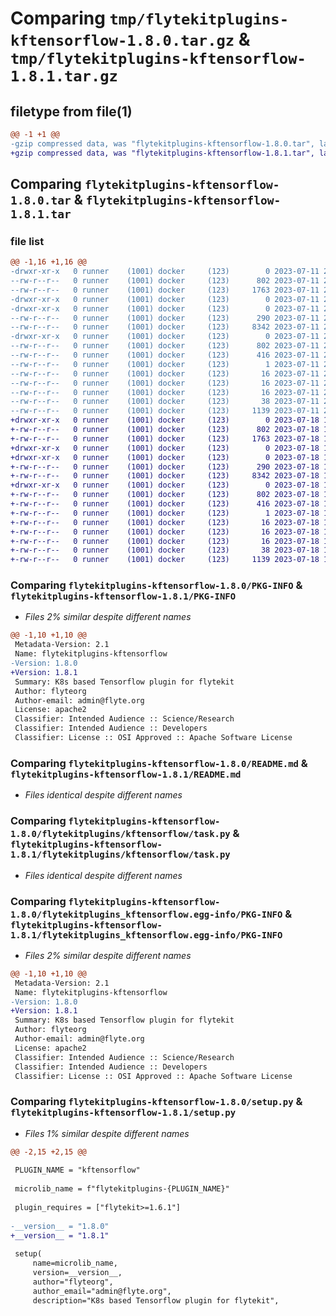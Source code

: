 # Comparing `tmp/flytekitplugins-kftensorflow-1.8.0.tar.gz` & `tmp/flytekitplugins-kftensorflow-1.8.1.tar.gz`

## filetype from file(1)

```diff
@@ -1 +1 @@
-gzip compressed data, was "flytekitplugins-kftensorflow-1.8.0.tar", last modified: Tue Jul 11 22:07:20 2023, max compression
+gzip compressed data, was "flytekitplugins-kftensorflow-1.8.1.tar", last modified: Tue Jul 18 18:01:40 2023, max compression
```

## Comparing `flytekitplugins-kftensorflow-1.8.0.tar` & `flytekitplugins-kftensorflow-1.8.1.tar`

### file list

```diff
@@ -1,16 +1,16 @@
-drwxr-xr-x   0 runner    (1001) docker     (123)        0 2023-07-11 22:07:20.891719 flytekitplugins-kftensorflow-1.8.0/
--rw-r--r--   0 runner    (1001) docker     (123)      802 2023-07-11 22:07:20.891719 flytekitplugins-kftensorflow-1.8.0/PKG-INFO
--rw-r--r--   0 runner    (1001) docker     (123)     1763 2023-07-11 22:06:52.000000 flytekitplugins-kftensorflow-1.8.0/README.md
-drwxr-xr-x   0 runner    (1001) docker     (123)        0 2023-07-11 22:07:20.891719 flytekitplugins-kftensorflow-1.8.0/flytekitplugins/
-drwxr-xr-x   0 runner    (1001) docker     (123)        0 2023-07-11 22:07:20.891719 flytekitplugins-kftensorflow-1.8.0/flytekitplugins/kftensorflow/
--rw-r--r--   0 runner    (1001) docker     (123)      290 2023-07-11 22:06:52.000000 flytekitplugins-kftensorflow-1.8.0/flytekitplugins/kftensorflow/__init__.py
--rw-r--r--   0 runner    (1001) docker     (123)     8342 2023-07-11 22:06:52.000000 flytekitplugins-kftensorflow-1.8.0/flytekitplugins/kftensorflow/task.py
-drwxr-xr-x   0 runner    (1001) docker     (123)        0 2023-07-11 22:07:20.891719 flytekitplugins-kftensorflow-1.8.0/flytekitplugins_kftensorflow.egg-info/
--rw-r--r--   0 runner    (1001) docker     (123)      802 2023-07-11 22:07:20.000000 flytekitplugins-kftensorflow-1.8.0/flytekitplugins_kftensorflow.egg-info/PKG-INFO
--rw-r--r--   0 runner    (1001) docker     (123)      416 2023-07-11 22:07:20.000000 flytekitplugins-kftensorflow-1.8.0/flytekitplugins_kftensorflow.egg-info/SOURCES.txt
--rw-r--r--   0 runner    (1001) docker     (123)        1 2023-07-11 22:07:20.000000 flytekitplugins-kftensorflow-1.8.0/flytekitplugins_kftensorflow.egg-info/dependency_links.txt
--rw-r--r--   0 runner    (1001) docker     (123)       16 2023-07-11 22:07:20.000000 flytekitplugins-kftensorflow-1.8.0/flytekitplugins_kftensorflow.egg-info/namespace_packages.txt
--rw-r--r--   0 runner    (1001) docker     (123)       16 2023-07-11 22:07:20.000000 flytekitplugins-kftensorflow-1.8.0/flytekitplugins_kftensorflow.egg-info/requires.txt
--rw-r--r--   0 runner    (1001) docker     (123)       16 2023-07-11 22:07:20.000000 flytekitplugins-kftensorflow-1.8.0/flytekitplugins_kftensorflow.egg-info/top_level.txt
--rw-r--r--   0 runner    (1001) docker     (123)       38 2023-07-11 22:07:20.891719 flytekitplugins-kftensorflow-1.8.0/setup.cfg
--rw-r--r--   0 runner    (1001) docker     (123)     1139 2023-07-11 22:07:11.000000 flytekitplugins-kftensorflow-1.8.0/setup.py
+drwxr-xr-x   0 runner    (1001) docker     (123)        0 2023-07-18 18:01:40.015022 flytekitplugins-kftensorflow-1.8.1/
+-rw-r--r--   0 runner    (1001) docker     (123)      802 2023-07-18 18:01:40.015022 flytekitplugins-kftensorflow-1.8.1/PKG-INFO
+-rw-r--r--   0 runner    (1001) docker     (123)     1763 2023-07-18 18:01:17.000000 flytekitplugins-kftensorflow-1.8.1/README.md
+drwxr-xr-x   0 runner    (1001) docker     (123)        0 2023-07-18 18:01:40.015022 flytekitplugins-kftensorflow-1.8.1/flytekitplugins/
+drwxr-xr-x   0 runner    (1001) docker     (123)        0 2023-07-18 18:01:40.015022 flytekitplugins-kftensorflow-1.8.1/flytekitplugins/kftensorflow/
+-rw-r--r--   0 runner    (1001) docker     (123)      290 2023-07-18 18:01:17.000000 flytekitplugins-kftensorflow-1.8.1/flytekitplugins/kftensorflow/__init__.py
+-rw-r--r--   0 runner    (1001) docker     (123)     8342 2023-07-18 18:01:17.000000 flytekitplugins-kftensorflow-1.8.1/flytekitplugins/kftensorflow/task.py
+drwxr-xr-x   0 runner    (1001) docker     (123)        0 2023-07-18 18:01:40.015022 flytekitplugins-kftensorflow-1.8.1/flytekitplugins_kftensorflow.egg-info/
+-rw-r--r--   0 runner    (1001) docker     (123)      802 2023-07-18 18:01:39.000000 flytekitplugins-kftensorflow-1.8.1/flytekitplugins_kftensorflow.egg-info/PKG-INFO
+-rw-r--r--   0 runner    (1001) docker     (123)      416 2023-07-18 18:01:39.000000 flytekitplugins-kftensorflow-1.8.1/flytekitplugins_kftensorflow.egg-info/SOURCES.txt
+-rw-r--r--   0 runner    (1001) docker     (123)        1 2023-07-18 18:01:39.000000 flytekitplugins-kftensorflow-1.8.1/flytekitplugins_kftensorflow.egg-info/dependency_links.txt
+-rw-r--r--   0 runner    (1001) docker     (123)       16 2023-07-18 18:01:39.000000 flytekitplugins-kftensorflow-1.8.1/flytekitplugins_kftensorflow.egg-info/namespace_packages.txt
+-rw-r--r--   0 runner    (1001) docker     (123)       16 2023-07-18 18:01:39.000000 flytekitplugins-kftensorflow-1.8.1/flytekitplugins_kftensorflow.egg-info/requires.txt
+-rw-r--r--   0 runner    (1001) docker     (123)       16 2023-07-18 18:01:39.000000 flytekitplugins-kftensorflow-1.8.1/flytekitplugins_kftensorflow.egg-info/top_level.txt
+-rw-r--r--   0 runner    (1001) docker     (123)       38 2023-07-18 18:01:40.015022 flytekitplugins-kftensorflow-1.8.1/setup.cfg
+-rw-r--r--   0 runner    (1001) docker     (123)     1139 2023-07-18 18:01:33.000000 flytekitplugins-kftensorflow-1.8.1/setup.py
```

### Comparing `flytekitplugins-kftensorflow-1.8.0/PKG-INFO` & `flytekitplugins-kftensorflow-1.8.1/PKG-INFO`

 * *Files 2% similar despite different names*

```diff
@@ -1,10 +1,10 @@
 Metadata-Version: 2.1
 Name: flytekitplugins-kftensorflow
-Version: 1.8.0
+Version: 1.8.1
 Summary: K8s based Tensorflow plugin for flytekit
 Author: flyteorg
 Author-email: admin@flyte.org
 License: apache2
 Classifier: Intended Audience :: Science/Research
 Classifier: Intended Audience :: Developers
 Classifier: License :: OSI Approved :: Apache Software License
```

### Comparing `flytekitplugins-kftensorflow-1.8.0/README.md` & `flytekitplugins-kftensorflow-1.8.1/README.md`

 * *Files identical despite different names*

### Comparing `flytekitplugins-kftensorflow-1.8.0/flytekitplugins/kftensorflow/task.py` & `flytekitplugins-kftensorflow-1.8.1/flytekitplugins/kftensorflow/task.py`

 * *Files identical despite different names*

### Comparing `flytekitplugins-kftensorflow-1.8.0/flytekitplugins_kftensorflow.egg-info/PKG-INFO` & `flytekitplugins-kftensorflow-1.8.1/flytekitplugins_kftensorflow.egg-info/PKG-INFO`

 * *Files 2% similar despite different names*

```diff
@@ -1,10 +1,10 @@
 Metadata-Version: 2.1
 Name: flytekitplugins-kftensorflow
-Version: 1.8.0
+Version: 1.8.1
 Summary: K8s based Tensorflow plugin for flytekit
 Author: flyteorg
 Author-email: admin@flyte.org
 License: apache2
 Classifier: Intended Audience :: Science/Research
 Classifier: Intended Audience :: Developers
 Classifier: License :: OSI Approved :: Apache Software License
```

### Comparing `flytekitplugins-kftensorflow-1.8.0/setup.py` & `flytekitplugins-kftensorflow-1.8.1/setup.py`

 * *Files 1% similar despite different names*

```diff
@@ -2,15 +2,15 @@
 
 PLUGIN_NAME = "kftensorflow"
 
 microlib_name = f"flytekitplugins-{PLUGIN_NAME}"
 
 plugin_requires = ["flytekit>=1.6.1"]
 
-__version__ = "1.8.0"
+__version__ = "1.8.1"
 
 setup(
     name=microlib_name,
     version=__version__,
     author="flyteorg",
     author_email="admin@flyte.org",
     description="K8s based Tensorflow plugin for flytekit",
```

